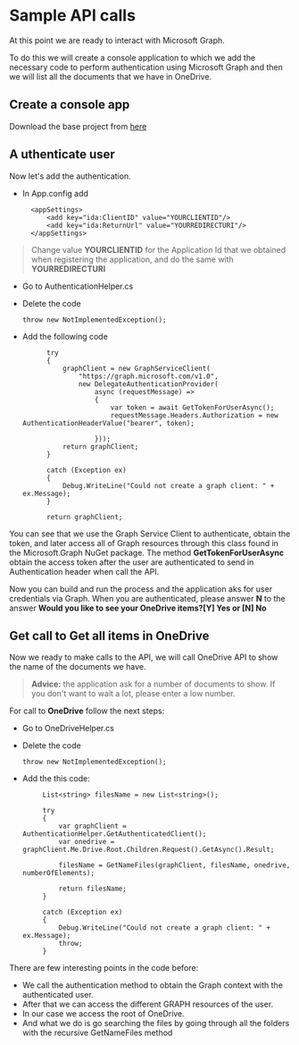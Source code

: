# Sample API calls

At this point we are ready to interact with Microsoft Graph.

To do this we will create a console application to which we add the necessary code to perform authentication using Microsoft Graph and then we will list all the documents that we have in OneDrive.

## Create a console app

Download the base project from [here](/labs-pr/Drive-user-engagement-across-all-your-devices-with-Microsoft-Graph/src/Microsoft.Graph.HOL.ConsoleBase/)

## A uthenticate user

Now let's add the authentication.

- In App.config add

    	<appSettings>
    		<add key="ida:ClientID" value="YOURCLIENTID"/>
    		<add key="ida:ReturnUrl" value="YOURREDIRECTURI"/>
    	</appSettings>
    
	
>Change value **YOURCLIENTID** for the Application Id that we obtained when registering the application, and do the same with **YOURREDIRECTURI**


- Go to AuthenticationHelper.cs
- Delete the code

   	`throw new NotImplementedException();`

- Add the following code

			try
            {
                graphClient = new GraphServiceClient(
                    "https://graph.microsoft.com/v1.0",
                    new DelegateAuthenticationProvider(
                        async (requestMessage) =>
                        {
                            var token = await GetTokenForUserAsync();
                            requestMessage.Headers.Authorization = new AuthenticationHeaderValue("bearer", token);                            

                        }));
                return graphClient;
            }

            catch (Exception ex)
            {
                Debug.WriteLine("Could not create a graph client: " + ex.Message);
            }

            return graphClient;

You can see that we use the Graph Service Client to authenticate, obtain the token, and later access all of Graph resources through this class found in the Microsoft.Graph NuGet package.
The method **GetTokenForUserAsync** obtain the access token after the user are authenticated to send in Authentication header when call the API.

Now you can build and run the process and the application aks for user credentials via Graph.
When you are authenticated, please answer **N** to the answer **Would you like to see your OneDrive items?[Y] Yes or [N] No**


## Get call to Get all items in OneDrive
Now we ready to make calls to the API, we will call OneDrive API to show the name of the documents we have.


> **Advice:** the application ask for a number of documents to show. If you don't want to wait a lot, please enter a low number.

For call to **OneDrive** follow the next steps:

- Go to OneDriveHelper.cs
- Delete the code
	
	`throw new NotImplementedException();`
-  Add the this code:
 			
			List<string> filesName = new List<string>();

            try
            {
                var graphClient = AuthenticationHelper.GetAuthenticatedClient();
                var onedrive = graphClient.Me.Drive.Root.Children.Request().GetAsync().Result;

                filesName = GetNameFiles(graphClient, filesName, onedrive, numberOfElements);
               
                return filesName;
            }

            catch (Exception ex)
            {
                Debug.WriteLine("Could not create a graph client: " + ex.Message);
                throw;
            }

There are few interesting points in the code before:

- We call the authentication method to obtain the Graph context with the authenticated user.
- After that we can access the different GRAPH resources of the user.
- In our case we access the root of OneDrive.
- And what we do is go searching the files by going through all the folders with the recursive GetNameFiles method
